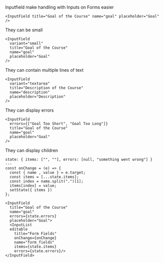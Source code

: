 Inputfield make handling with Inputs on Forms easier

```react
<InputField title="Goal of the Course" name="goal" placeholder="Goal" />
```

They can be small

```react
<InputField
  variant="small"
  title="Goal of the Course"
  name="goal"
  placeholder="Goal"
/>
```

They can contain multiple lines of text

```react
<InputField
  variant="textarea"
  title="Description of the Course"
  name="description"
  placeholder="Description"
/>
```

They can display errors

```react
<InputField
  errors={["Goal Too Short", "Goal Too Long"]}
  title="Goal of the Course"
  name="goal"
  placeholder="Goal"
/>
```

They can display children

```react
state: { items: ["", ""], errors: [null, "something went wrong"] }
---
const onChange = (e) => {
  const { name , value } = e.target;
  const items = [...state.items];
  const index = name.split(".")[1];
  items[index] = value;
  setState({ items })
};

<InputField
  title="Goal of the Course"
  name="goal"
  errors={state.errors}
  placeholder="Goal">
  <InputList
  editable
    title="Form Fields"
    onChange={onChange}
    name="form_fields"
    items={state.items}
    errors={state.errors}/>
</InputField>
```
